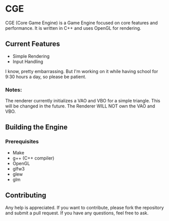 # CGE

CGE (Core Game Engine) is a Game Engine focused on core features and performance. It is written in C++ and uses OpenGL for rendering.

## Current Features
- Simple Rendering
- Input Handling

I know, pretty embarrassing. But I'm working on it while having school for 9:30 hours a day, so please be patient.

### Notes:
The renderer currently initializes a VAO and VBO for a simple triangle.
This will be changed in the future. The Renderer WILL NOT own the VAO and VBO.

## Building the Engine
### Prerequisites
- Make
- g++ (C++ compiler)
- OpenGL
- glfw3
- glew
- glm

## Contributing
Any help is appreciated. If you want to contribute, please fork the repository and submit a pull request.
If you have any questions, feel free to ask.

